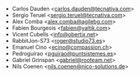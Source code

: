 - Carlos Dauden \<<carlos.dauden@tecnativa.com>\>
- Sergio Teruel \<<sergio.teruel@tecnativa.com>\>
- Alex Comba \<<alex.comba@agilebg.com>\>
- Fabien Bourgeois \<<fabien@yaltik.com>\>
- Vicent Cubells \<<info@obertix.net>\>
- RabbitJon-S73 \<<roger@studio73.es>\>
- Emanuel Cino \<<ecino@compassion.ch>\>
- Pedroguirao \<<pguirao@puntsistemes.es>\>
- Gabriel Grinspan \<<gabriel@rooteam.net>\>
- Nils Coenen \<<nils.coenen@nico-solutions.de>\>
